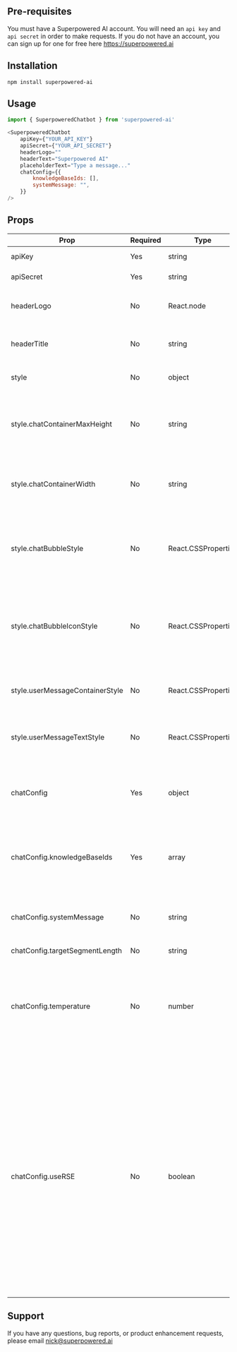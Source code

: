 ## Pre-requisites
You must have a Superpowered AI account. You will need an `api key` and `api secret` in order to make requests. If you do not have an account, you can sign up for one for free here https://superpowered.ai


## Installation
`npm install superpowered-ai`


## Usage
```javascript
import { SuperpoweredChatbot } from 'superpowered-ai'

<SuperpoweredChatbot
    apiKey={"YOUR_API_KEY"}
    apiSecret={"YOUR_API_SECRET"}
    headerLogo=""
    headerText="Superpowered AI"
    placeholderText="Type a message..."
    chatConfig={{
        knowledgeBaseIds: [],
        systemMessage: "",
    }}
/>
```


## Props

| Prop | Required | Type | Default | Description |
| ---- | -------- | ---- | ------- | ----------- |
| apiKey | Yes | string | "" | Superpowered AI API key |
| apiSecret | Yes | string | "" | Superpowered AI API secret |
| headerLogo | No | React.node | null | The logo (if any) you want displayed next to the title |
| headerTitle | No | string | "" | The title you want displayed at the top of the chatbot |
| style | No | object | - | Style customization for the chatbot |
| style.chatContainerMaxHeight | No | string | Max height for the chatbot in the opened state |
| style.chatContainerWidth | No | string | Width for the chatbot in the opened state |
| style.chatBubbleStyle | No | React.CSSProperties | Custom style for the floating chat bubble (closed state) |
| style.chatBubbleIconStyle | No | React.CSSProperties | Custom style for the icon in the floating chat bubble (closed state) |
| style.userMessageContainerStyle | No | React.CSSProperties | Custom style for the user message container |
| style.userMessageTextStyle | No | React.CSSProperties | Custom style for the user message text |
| chatConfig | Yes | object | - | Configuration parameters for your chatbot. Learn more about chat configuration [here](https://superpoweredai.notion.site) |
| chatConfig.knowledgeBaseIds | Yes | array | [] | List of Superpowered AI knowledge base ids to give the chatbot access to |
| chatConfig.systemMessage | No | string | [] | The system message lets you instruct the LLM to behave in a certain way. |
| chatConfig.targetSegmentLength | No | string | "medium" |  |
| chatConfig.temperature | No | number | 0.1 | This controls the creativity of responses. Set this close to 0 reduce the risk of hallucinations, and closer to 1 for more creative responses. |
| chatConfig.useRSE | No | boolean | true | Relevant Segment Extraction (RSE) is an optional (but strongly recommended) post-processing step that takes clusters of relevant chunks and intelligently combines them into longer sections of text that we call segments.​​ These segments provide better context to the LLM than any individual chunk can. |


## Support
If you have any questions, bug reports, or product enhancement requests, please email nick@superpowered.ai